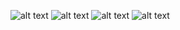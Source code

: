 ![alt text](Screenshot_1729539969.png) ![alt text](Screenshot_1729539993.png) ![alt text](Screenshot_1729540083.png) ![alt text](Screenshot_1729540088.png)

